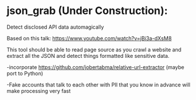 # json_grab (Under Construction):

Detect disclosed API data automagically

Based on this talk: https://www.youtube.com/watch?v=jBi3a-dXsM8

This tool should be able to read page source as you crawl a website and extract all the JSON and detect things formatted like sensitive data.

-incorporate https://github.com/jobertabma/relative-url-extractor (maybe port to Python)

-Fake accounts that talk to each other with PII that you know in advance will make processing very fast
